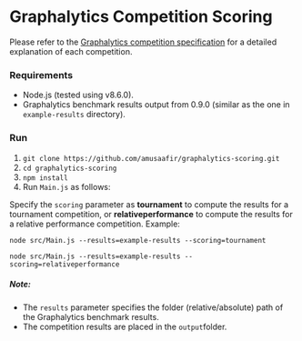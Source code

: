 # Graphalytics Competition Scoring


Please refer to the [Graphalytics competition specification](http://beta.graphalytics.org/assets/spec-graphalytics-competitions.pdf) for a detailed explanation of each competition.

### Requirements

* Node.js (tested using v8.6.0).
* Graphalytics benchmark results output from 0.9.0 (similar as the one in `example-results` directory).

### Run

1.  `git clone https://github.com/amusaafir/graphalytics-scoring.git`
2. `cd graphalytics-scoring`
3. `npm install`
4. Run `Main.js` as follows:   

Specify the `scoring` parameter as **tournament** to compute the results for a tournament competition, or **relativeperformance** to compute the results for a relative performance competition. Example: 

`node src/Main.js --results=example-results --scoring=tournament`

`node src/Main.js --results=example-results --scoring=relativeperformance`

##### Note: 
* The `results` parameter specifies the folder (relative/absolute) path of the Graphalytics benchmark results.
* The competition results are placed in the `output`folder.


